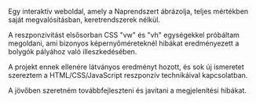 Egy interaktív weboldal, amely a Naprendszert ábrázolja, teljes mértékben saját megvalósításban, keretrendszerek nélkül. 

A reszponzivitást elsősorban CSS "vw" és "vh" egységekkel próbáltam megoldani, ami bizonyos képernyőméreteknél hibákat eredményezett a bolygók pályához való illeszkedésében. 

A projekt ennek ellenére látványos eredményt hozott, és sok új ismeretet szereztem a HTML/CSS/JavaScript reszponzív technikáival kapcsolatban. 

A jövőben szeretném továbbfejleszteni és javítani a megjelenítési hibákat.
